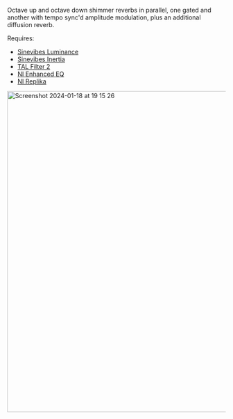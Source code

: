 Octave up and octave down shimmer reverbs in parallel, one gated and another with tempo sync'd amplitude modulation, plus an additional diffusion reverb.

Requires:
- [Sinevibes Luminance](https://www.sinevibes.com/luminance/)
- [Sinevibes Inertia](https://www.sinevibes.com/mac/)
- [TAL Filter 2](https://tal-software.com/products/tal-filter)
- [NI Enhanced EQ](https://www.native-instruments.com/en/products/komplete/effects/enhanced-eq/)
- [NI Replika](https://www.native-instruments.com/en/products/komplete/effects/replika/)

<img width="738" alt="Screenshot 2024-01-18 at 19 15 26" src="https://github.com/jd-13/syndicate-presets/assets/9828525/7a956702-68eb-4822-b800-b9f1f20b6096">
